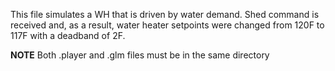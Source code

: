 This file simulates a WH that is driven by water demand. Shed command is received and, as a result, water heater setpoints were changed from 120F to 117F with a deadband of 2F.

**NOTE**
Both .player and .glm files must be in the same directory

